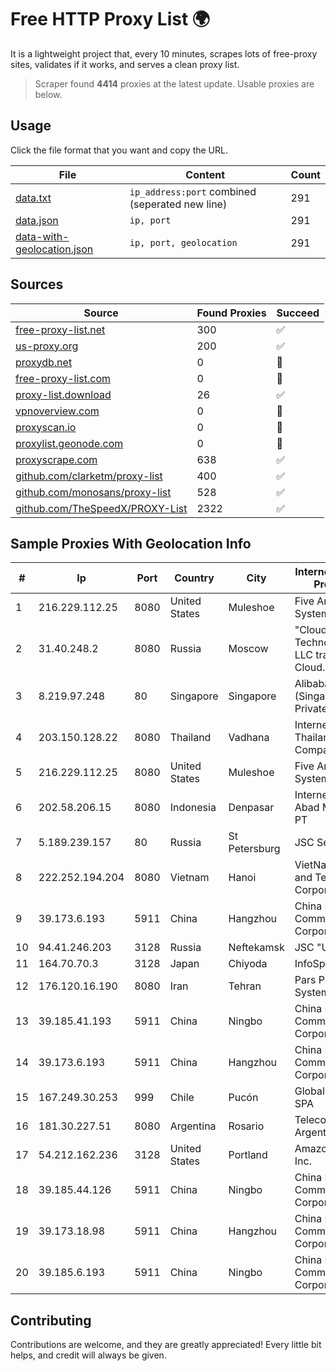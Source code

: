 
# Free HTTP Proxy List 🌍

It is a lightweight project that, every 10 minutes, scrapes lots of free-proxy sites, validates if it works, and serves a clean proxy list.


> Scraper found **4414** proxies at the latest update. Usable proxies are below.

## Usage

Click the file format that you want and copy the URL.


|File|Content|Count|
|----|-------|-----|
|[data.txt](https://raw.githubusercontent.com/themiralay/Proxy-List-World/master/data.txt)|`ip_address:port` combined (seperated new line)|291|
|[data.json](https://raw.githubusercontent.com/themiralay/Proxy-List-World/master/data.json)|`ip, port`|291|
|[data-with-geolocation.json](https://raw.githubusercontent.com/themiralay/Proxy-List-World/master/data-with-geolocation.json)|`ip, port, geolocation`|291|

## Sources

|Source|Found Proxies|Succeed|
|------|-------------|-------|
|[free-proxy-list.net](https://free-proxy-list.net)|300|✅|
|[us-proxy.org](https://www.us-proxy.org)|200|✅|
|[proxydb.net](http://proxydb.net)|0|🚫|
|[free-proxy-list.com](https://free-proxy-list.com/?page=&port=&type%5B%5D=http&type%5B%5D=https&up_time=0&search=Search)|0|🚫|
|[proxy-list.download](https://www.proxy-list.download/HTTP)|26|✅|
|[vpnoverview.com](https://vpnoverview.com/privacy/anonymous-browsing/free-proxy-servers)|0|🚫|
|[proxyscan.io](https://www.proxyscan.io)|0|🚫|
|[proxylist.geonode.com](https://proxylist.geonode.com/api/proxy-list?limit=300&page=1&sort_by=lastChecked&sort_type=desc&protocols=http,https)|0|🚫|
|[proxyscrape.com](https://api.proxyscrape.com/v2/?request=displayproxies&protocol=http&timeout=10000&country=all&ssl=all&anonymity=all)|638|✅|
|[github.com/clarketm/proxy-list](https://raw.githubusercontent.com/clarketm/proxy-list/master/proxy-list-raw.txt)|400|✅|
|[github.com/monosans/proxy-list](https://raw.githubusercontent.com/monosans/proxy-list/main/proxies/http.txt)|528|✅|
|[github.com/TheSpeedX/PROXY-List](https://raw.githubusercontent.com/TheSpeedX/PROXY-List/master/http.txt)|2322|✅|


## Sample Proxies With Geolocation Info

|#|Ip|Port|Country|City|Internet Service Provider|
|-|--|----|-------|----|-------------------------|
|1|216.229.112.25|8080|United States|Muleshoe|Five Area Systems, LLC|
|2|31.40.248.2|8080|Russia|Moscow|"Cloud Technologies" LLC trading as Cloud.ru|
|3|8.219.97.248|80|Singapore|Singapore|Alibaba Cloud (Singapore) Private Limited|
|4|203.150.128.22|8080|Thailand|Vadhana|Internet Thailand Company Ltd|
|5|216.229.112.25|8080|United States|Muleshoe|Five Area Systems, LLC|
|6|202.58.206.15|8080|Indonesia|Denpasar|Internet Madju Abad Millenindo, PT|
|7|5.189.239.157|80|Russia|St Petersburg|JSC Selectel|
|8|222.252.194.204|8080|Vietnam|Hanoi|VietNam Post and Telecom Corporation|
|9|39.173.6.193|5911|China|Hangzhou|China Mobile Communications Corporation|
|10|94.41.246.203|3128|Russia|Neftekamsk|JSC "Ufanet"|
|11|164.70.70.3|3128|Japan|Chiyoda|InfoSphere|
|12|176.120.16.190|8080|Iran|Tehran|Pars Parva System LLC|
|13|39.185.41.193|5911|China|Ningbo|China Mobile Communications Corporation|
|14|39.173.6.193|5911|China|Hangzhou|China Mobile Communications Corporation|
|15|167.249.30.253|999|Chile|Pucón|Globalconnect SPA|
|16|181.30.227.51|8080|Argentina|Rosario|Telecom Argentina S.A|
|17|54.212.162.236|3128|United States|Portland|Amazon.com, Inc.|
|18|39.185.44.126|5911|China|Ningbo|China Mobile Communications Corporation|
|19|39.173.18.98|5911|China|Hangzhou|China Mobile Communications Corporation|
|20|39.185.6.193|5911|China|Ningbo|China Mobile Communications Corporation|



## Contributing

Contributions are welcome, and they are greatly appreciated! Every
little bit helps, and credit will always be given.

